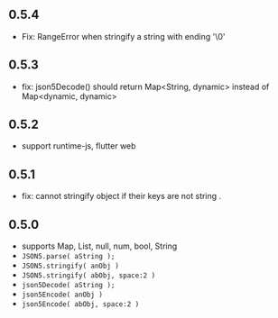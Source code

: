 ## 0.5.4
- Fix: RangeError when stringify a string with ending '\0'

## 0.5.3
- fix: json5Decode() should return Map<String, dynamic> instead of Map<dynamic, dynamic> 

## 0.5.2
- support runtime-js, flutter web

## 0.5.1
- fix: cannot stringify object if their keys are not string . 

## 0.5.0
- supports Map, List, null, num, bool, String
- `JSON5.parse( aString );` 
- `JSON5.stringify( anObj )`
- `JSON5.stringify( abObj, space:2 )`
- `json5Decode( aString );` 
- `json5Encode( anObj )`
- `json5Encode( abObj, space:2 )`
